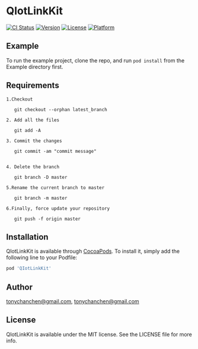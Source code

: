 # QIotLinkKit

[![CI Status](https://img.shields.io/travis/tonychanchen@gmail.com/QIotLinkKit.svg?style=flat)](https://travis-ci.org/tonychanchen@gmail.com/QIotLinkKit)
[![Version](https://img.shields.io/cocoapods/v/QIotLinkKit.svg?style=flat)](https://cocoapods.org/pods/QIotLinkKit)
[![License](https://img.shields.io/cocoapods/l/QIotLinkKit.svg?style=flat)](https://cocoapods.org/pods/QIotLinkKit)
[![Platform](https://img.shields.io/cocoapods/p/QIotLinkKit.svg?style=flat)](https://cocoapods.org/pods/QIotLinkKit)

## Example

To run the example project, clone the repo, and run `pod install` from the Example directory first.

## Requirements

```
1.Checkout

   git checkout --orphan latest_branch

2. Add all the files

   git add -A

3. Commit the changes

   git commit -am "commit message"


4. Delete the branch

   git branch -D master

5.Rename the current branch to master

   git branch -m master

6.Finally, force update your repository

   git push -f origin master
```

## Installation

QIotLinkKit is available through [CocoaPods](https://cocoapods.org). To install
it, simply add the following line to your Podfile:

```ruby
pod 'QIotLinkKit'
```

## Author

tonychanchen@gmail.com, tonychanchen@gmail.com

## License

QIotLinkKit is available under the MIT license. See the LICENSE file for more info.
